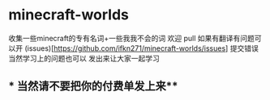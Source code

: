 # minecraft-worlds
收集一些minecraft的专有名词+一些我我不会的词
欢迎 pull 
如果有翻译有问题可以开 (issues)[https://github.com/ifkn271/minecraft-worlds/issues] 提交错误
当然学习上的问题也可以 发出来让大家一起学习 
## * 当然请不要把你的付费单发上来**
